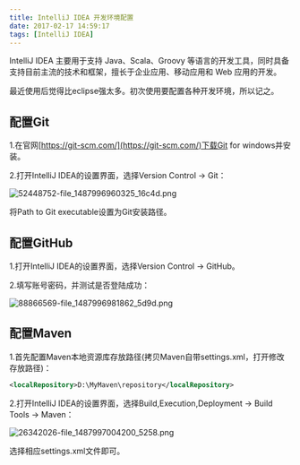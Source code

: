 ```yaml
---
title: IntelliJ IDEA 开发环境配置
date: 2017-02-17 14:59:17
tags: [IntelliJ IDEA]
---
```

IntelliJ IDEA 主要用于支持 Java、Scala、Groovy 等语言的开发工具，同时具备支持目前主流的技术和框架，擅长于企业应用、移动应用和 Web 应用的开发。

最近使用后觉得比eclipse强太多。初次使用要配置各种开发环境，所以记之。
## 配置Git
1.在官网[https://git-scm.com/](https://git-scm.com/)下载Git for windows并安装。

2.打开IntelliJ IDEA的设置界面，选择Version Control → Git：  
<!--more--> 

![52448752-file_1487996960325_16c4d.png](https://www.tuchuang001.com/images/2017/06/13/52448752-file_1487996960325_16c4d.png)

将Path to Git executable设置为Git安装路径。
## 配置GitHub
1.打开IntelliJ IDEA的设置界面，选择Version Control → GitHub。

2.填写账号密码，并测试是否登陆成功： 

![88866569-file_1487996981862_5d9d.png](https://www.tuchuang001.com/images/2017/06/13/88866569-file_1487996981862_5d9d.png)
## 配置Maven
1.首先配置Maven本地资源库存放路径(拷贝Maven自带settings.xml，打开修改存放路径)：
```xml
<localRepository>D:\MyMaven\repository</localRepository> 
```
2.打开IntelliJ IDEA的设置界面，选择Build,Execution,Deployment → Build Tools → Maven：

![26342026-file_1487997004200_5258.png](https://www.tuchuang001.com/images/2017/06/13/26342026-file_1487997004200_5258.png)

选择相应settings.xml文件即可。  